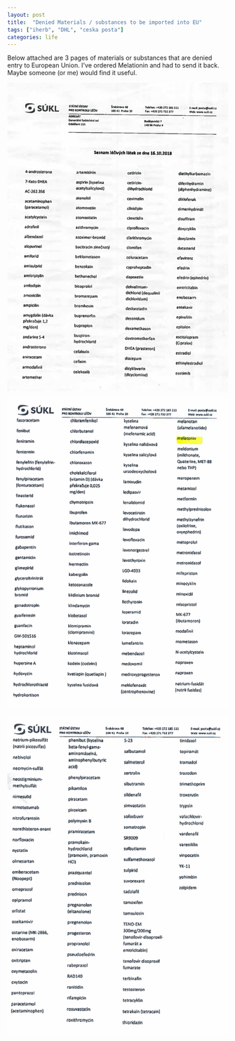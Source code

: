 ```yaml
---
layout: post
title:  "Denied Materials / substances to be imported into EU"
tags: ["iherb", "DHL", "ceska posta"]
categories: life
---
```


Below attached are 3 pages of materials or substances that are denied entry to European Union. I've ordered Melationin and had to send it back. Maybe someone (or me) would find it useful.

![](/assets/2020-08-12/p1.png)

![](/assets/2020-08-12/p2.png)

![](/assets/2020-08-12/p3.png)